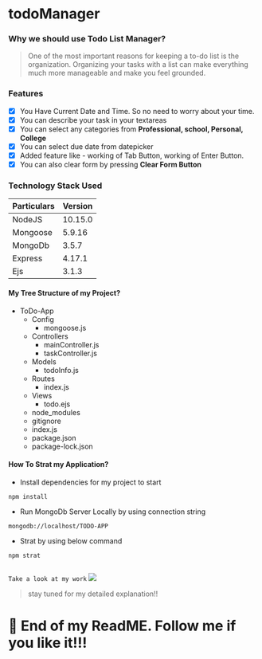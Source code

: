 # todoManager


### Why we should use Todo List Manager?
> One of the most important reasons for keeping a to-do list is the organization. Organizing your tasks with a list can make everything much more manageable and make you feel grounded.

### Features
- [x] You Have Current Date and Time. So no need to worry about your time.
- [x] You can describe your task in your textareas
- [x] You can select any categories from **Professional, school, Personal, College**
- [x] You can select due date from datepicker
- [x] Added feature like - working of Tab Button, working of Enter Button.
- [x] You can also clear form by pressing **Clear Form Button**

### Technology Stack Used

Particulars | Version
----------- | ---------
NodeJS | 10.15.0    
Mongoose | 5.9.16
MongoDb | 3.5.7
Express| 4.17.1
Ejs | 3.1.3


#### My Tree Structure of my Project?

*  ToDo-App
   - Config 
     - mongoose.js
   - Controllers
     - mainController.js
     - taskController.js
   - Models
     - todoInfo.js 
   - Routes
     - index.js 
   - Views 
     - todo.ejs 
   - node_modules
   - gitignore
   - index.js
   - package.json 
   - package-lock.json
   


#### How To Strat my Application?

* Install dependencies for my project to start
```
npm install

```
* Run MongoDb Server Locally by using connection string
```
mongodb://localhost/TODO-APP

```
* Strat by using below command
```
npm strat 
 
```

```Take a look at my work```
![](Demo.gif)


> stay tuned for my detailed explanation!!

# :eyes: End of my ReadME. Follow me if you like it!!!
